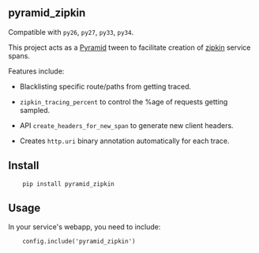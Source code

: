pyramid_zipkin
--------------

Compatible with `py26`, `py27`, `py33`, `py34`.

This project acts as a [Pyramid](http://docs.pylonsproject.org/en/latest/docs/pyramid.html)
tween to facilitate creation of [zipkin](https://github.com/openzipkin/zipkin/wiki) service spans.

Features include:

* Blacklisting specific route/paths from getting traced.

* `zipkin_tracing_percent` to control the %age of requests getting sampled.

* API `create_headers_for_new_span` to generate new client headers.

* Creates `http.uri` binary annotation automatically for each trace.

Install
-------

```
    pip install pyramid_zipkin
```

Usage
-----

In your service's webapp, you need to include:

```
    config.include('pyramid_zipkin')
```
